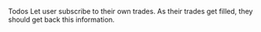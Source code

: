 Todos
Let user subscribe to their own trades. As their trades get filled, they should get back this information.